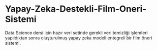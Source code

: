 # Yapay-Zeka-Destekli-Film-Oneri-Sistemi
Data Science dersi için hazır veri setinde gerekli veri temizliği işlemleri yapıldıktan sonra oluşturulmuş yapay zeka modeli entegreli bir film öneri sistemi.
